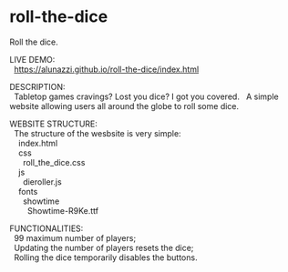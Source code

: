 # roll-the-dice
Roll the dice.

LIVE DEMO:  
  https://alunazzi.github.io/roll-the-dice/index.html

DESCRIPTION:  
  Tabletop games cravings? Lost you dice? I got you covered.
  A simple website allowing users all around the globe to roll some dice.

WEBSITE STRUCTURE:  
  The structure of the wesbsite is very simple:  
    index.html  
    css  
      roll_the_dice.css  
    js  
      dieroller.js  
    fonts  
      showtime  
        Showtime-R9Ke.ttf  

FUNCTIONALITIES:  
  99 maximum number of players;  
  Updating the number of players resets the dice;  
  Rolling the dice temporarily disables the buttons.  
